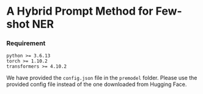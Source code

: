 # A Hybrid Prompt Method for Few-shot NER

### Requirement
```
python >= 3.6.13
torch >= 1.10.2
transformers >= 4.10.2
```

We have provided the `config.json` file in the `premodel` folder. Please use the provided config file instead of the one downloaded from Hugging Face.


